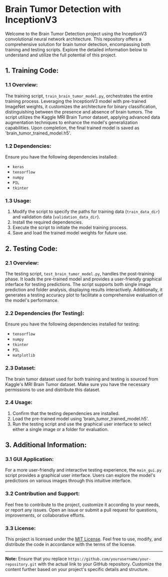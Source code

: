 # Brain Tumor Detection with InceptionV3

Welcome to the Brain Tumor Detection project using the InceptionV3 convolutional neural network architecture. This repository offers a comprehensive solution for brain tumor detection, encompassing both training and testing scripts. Explore the detailed information below to understand and utilize the full potential of this project.

## 1. Training Code:

### 1.1 Overview:

The training script, `train_brain_tumor_model.py`, orchestrates the entire training process. Leveraging the InceptionV3 model with pre-trained ImageNet weights, it customizes the architecture for binary classification, distinguishing between the presence and absence of brain tumors. The script utilizes the Kaggle MRI Brain Tumor dataset, applying advanced data augmentation techniques to enhance the model's generalization capabilities. Upon completion, the final trained model is saved as 'brain_tumor_trained_model.h5'.

### 1.2 Dependencies:

Ensure you have the following dependencies installed:

- `keras`
- `tensorflow`
- `numpy`
- `PIL`
- `tkinter`

### 1.3 Usage:

1. Modify the script to specify the paths for training data (`train_data_dir`) and validation data (`validation_data_dir`).
2. Install the required dependencies.
3. Execute the script to initiate the model training process.
4. Save and load the trained model weights for future use.

## 2. Testing Code:

### 2.1 Overview:

The testing script, `test_brain_tumor_model.py`, handles the post-training phase. It loads the pre-trained model and provides a user-friendly graphical interface for testing predictions. The script supports both single image prediction and folder analysis, displaying results interactively. Additionally, it generates a testing accuracy plot to facilitate a comprehensive evaluation of the model's performance.

### 2.2 Dependencies (for Testing):

Ensure you have the following dependencies installed for testing:

- `tensorflow`
- `numpy`
- `tkinter`
- `PIL`
- `matplotlib`

### 2.3 Dataset:

The brain tumor dataset used for both training and testing is sourced from Kaggle's MRI Brain Tumor dataset. Make sure you have the necessary permissions to use and distribute this dataset.

### 2.4 Usage:

1. Confirm that the testing dependencies are installed.
2. Load the pre-trained model using 'brain_tumor_trained_model.h5'.
3. Run the testing script and use the graphical user interface to select either a single image or a folder for evaluation.

## 3. Additional Information:

### 3.1 GUI Application:

For a more user-friendly and interactive testing experience, the `main_gui.py` script provides a graphical user interface. Users can explore the model's predictions on various images through this intuitive interface.

### 3.2 Contribution and Support:

Feel free to contribute to the project, customize it according to your needs, or report any issues. Open an issue or submit a pull request for questions, improvements, or collaborative efforts.

### 3.3 License:

This project is licensed under the [MIT License](LICENSE). Feel free to use, modify, and distribute the code in accordance with the terms of the license.

---

**Note:** Ensure that you replace `https://github.com/yourusername/your-repository.git` with the actual link to your GitHub repository. Customize the content further based on your project's specific details and structure.
